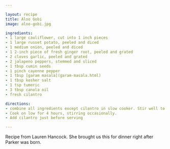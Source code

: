 ```yaml
---

layout: recipe
title: Aloo Gobi
image: aloo-gobi.jpg

ingredients:
- 1 large cauliflower, cut into 1 inch pieces
- 1 large russet potato, peeled and diced
- 1 medium onion, peeled and diced
- 1 2-inch piece of fresh ginger root, peeled and grated 
- 2 cloves garlic, peeled and grated 
- 2 jalapeno peppers, stemmed and sliced
- 1 tbsp cumin seeds
- 1 pinch cayenne pepper
- 1 tbsp [garam masala](garam-masala.html)
- 1 tbsp kosher salt
- 1 tsp tumeric
- 3 tbsp canola oil
- fresh cilantro

directions:
- combine all ingredients except cilantro in slow cooker. Stir well to coat everything in the spices.
- Cook on low for 4 hours, stirring occasionally.
- Add cilantro just before serving

---
```

Recipe from Lauren Hancock. She brought us this for dinner right after Parker was born.